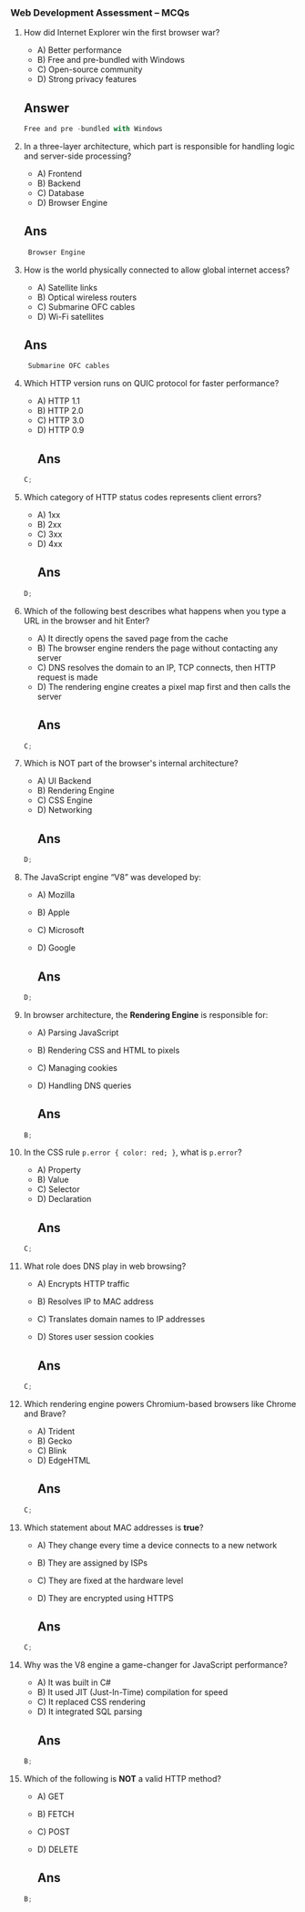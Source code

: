 ### **Web Development Assessment – MCQs**

1. How did Internet Explorer win the first browser war?

   - A) Better performance
   - B) Free and pre-bundled with Windows
   - C) Open-source community
   - D) Strong privacy features

   ## Answer

   ```js
   Free and pre -bundled with Windows
   ```

2. In a three-layer architecture, which part is responsible for handling logic and server-side processing?

   - A) Frontend
   - B) Backend
   - C) Database
   - D) Browser Engine

   ## Ans

   ```js
    Browser Engine
   ```

3. How is the world physically connected to allow global internet access?

   - A) Satellite links
   - B) Optical wireless routers
   - C) Submarine OFC cables
   - D) Wi-Fi satellites

   ## Ans

   ```js
    Submarine OFC cables
   ```

4. Which HTTP version runs on QUIC protocol for faster performance?

   - A) HTTP 1.1
   - B) HTTP 2.0
   - C) HTTP 3.0
   - D) HTTP 0.9
     ## Ans

   ```js
   C;
   ```

5. Which category of HTTP status codes represents client errors?

   - A) 1xx
   - B) 2xx
   - C) 3xx
   - D) 4xx
     ## Ans

   ```js
   D;
   ```

6. Which of the following best describes what happens when you type a URL in the browser and hit Enter?

   - A) It directly opens the saved page from the cache
   - B) The browser engine renders the page without contacting any server
   - C) DNS resolves the domain to an IP, TCP connects, then HTTP request is made
   - D) The rendering engine creates a pixel map first and then calls the server
     ## Ans

   ```js
   C;
   ```

7. Which is NOT part of the browser's internal architecture?

   - A) UI Backend
   - B) Rendering Engine
   - C) CSS Engine
   - D) Networking
     ## Ans

   ```js
   D;
   ```

8. The JavaScript engine “V8” was developed by:

   - A) Mozilla
   - B) Apple
   - C) Microsoft
   - D) Google

     ## Ans

   ```js
   D;
   ```

9. In browser architecture, the **Rendering Engine** is responsible for:

   - A) Parsing JavaScript
   - B) Rendering CSS and HTML to pixels
   - C) Managing cookies
   - D) Handling DNS queries

     ## Ans

   ```js
   B;
   ```

10. In the CSS rule `p.error { color: red; }`, what is `p.error`?

    - A) Property
    - B) Value
    - C) Selector
    - D) Declaration
      ## Ans

    ```js
    C;
    ```

11. What role does DNS play in web browsing?

    - A) Encrypts HTTP traffic
    - B) Resolves IP to MAC address
    - C) Translates domain names to IP addresses
    - D) Stores user session cookies

      ## Ans

    ```js
    C;
    ```

12. Which rendering engine powers Chromium-based browsers like Chrome and Brave?

    - A) Trident
    - B) Gecko
    - C) Blink
    - D) EdgeHTML
      ## Ans

    ```js
    C;
    ```

13. Which statement about MAC addresses is **true**?

    - A) They change every time a device connects to a new network
    - B) They are assigned by ISPs
    - C) They are fixed at the hardware level
    - D) They are encrypted using HTTPS

      ## Ans

    ```js
    C;
    ```

14. Why was the V8 engine a game-changer for JavaScript performance?

    - A) It was built in C#
    - B) It used JIT (Just-In-Time) compilation for speed
    - C) It replaced CSS rendering
    - D) It integrated SQL parsing
      ## Ans

    ```js
    B;
    ```

15. Which of the following is **NOT** a valid HTTP method?

    - A) GET
    - B) FETCH
    - C) POST
    - D) DELETE

      ## Ans

    ```js
    B;
    ```
